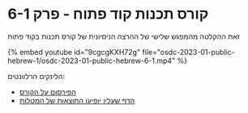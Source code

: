 # קורס תכנות קוד פתוח - פרק 6-1


זאת ההקלטה מהמפגש שלישי של ההרצה הניסיונית של קורס תכנות בקוד פתוח


{% embed youtube id="9cgcgKXH72g" file="osdc-2023-01-public-hebrew-1/osdc-2023-01-public-hebrew-6-1.mp4" %}

הלינקים הרלוונטים:

* [הפירסום על הקורס](https://osdc.code-maven.com/osdc-public-hebrew-2023-01)
* [הדף שעליו יופיעו התוצאות של המטלות](https://osdc.code-maven.com/osdc-2023-01-public/)
